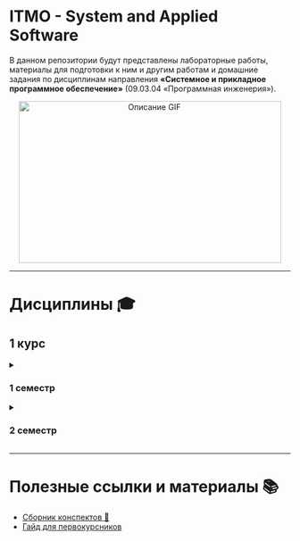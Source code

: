 # ITMO - System and Applied Software
В данном репозитории будут представлены лабораторные работы, материалы для подготовки к ним и другим работам и домашние задания по дисциплинам направления **«Системное и прикладное программное обеспечение»** (09.03.04 «Программная инженерия»).

<div align="center">
  <img src="https://i.pinimg.com/originals/16/69/e5/1669e57761ccc67fa5e31a09a54764d0.gif" alt="Описание GIF" width="470" height="290">
</div>

---
# Дисциплины 🎓
## 1 курс
<details>
<summary><h3>1 семестр</h3></summary>

| Предмет                                                                                            | Балл  | Оценка | Описание предмета/преподавателя                                                                                                                                                                                                                                                                                                                                                                                                                                                                                                                             |
|----------------------------------------------------------------------------------------------------|-------|--------|-------------------------------------------------------------------------------------------------------------------------------------------------------------------------------------------------------------------------------------------------------------------------------------------------------------------------------------------------------------------------------------------------------------------------------------------------------------------------------------------------------------------------------------------------------------|
| [Информатика](https://github.com/LunarSonic/ITMO/tree/main/1%20Computer%20Science)                 | 90.59 | 5A     | Отличный курс, у Павла Валерьевича интересные лекции, охватывающие такие темы, как Python, разметка, регулярные выражения, офисные пакеты и вёрстка текста.                                                                                                                                                                                                                                                                                                                                                                                                 |
| [Программирование](https://github.com/LunarSonic/ITMO/tree/main/1-2%20Programming)                 | 90.8  | Зачёт  | Лабораторные работы на Java. Основные темы: особенности Java, синтаксис, ветвления и циклы, операторы, типы данных, ООП, исключения, стандартный и динамический массив и лямбда-выражения.                                                                                                                                                                                                                                                                                                                                                                  |
| [Основы профессиональной деятельности](https://github.com/LunarSonic/ITMO/tree/main/1-2%20OPD)     | 90    | Зачёт  | Работа с командами ОС семейства Unix, знакомство с базовой вычислительной машиной и её эмулятором, кодировки, организация памяти и сети.                                                                                                                                                                                                                                                                                                                                                                                                                    |
| [Основы дискретной математики](https://github.com/LunarSonic/ITMO/tree/main/1-2%20Discrete%20Math) | 86    | Зачёт  | Для получения зачёта необходимо написать все контрольные работы и сдать ДЗ и курсовую работу. Если вам повезёт и вы хорошо (или лучше всех на потоке) напишите первые контрольные работы, то Поляков может позвать вас на проверку работ, написав на почту. Он сначала проверяет вашу работу, объясняет, какие неточности были допущены, показывает, как надо было решить задание, в итоге он отдаёт комплект из работ вашего варианта. В этом случае даже если ваша работа не идеальная, он поставит 5 за тест.                                            |
| Математический анализ (базовый)                                                                    | 88    | 4B     | Практик - Савченко Татьяна Владимировна и лектор - Правдин Константин Владимирович. Понравились оба преподавателя, на практиках успевали решать много задач и вспоминали на них материал из лекций, также есть записи лекций и конспекты в Miro, были некоторые темы, которые нужно было изучать самостоятельно.                                                                                                                                                                                                                                            |
| Линейная алгебра (базовая)                                                                         | 96.7  | 5A     | Практик и лектор - Рванова Алла Сергеевна. Практики проходили отлично, она кратко рассказывает теоретический материал из лекций по ходу решения задач и понятно объясняет их решения. На лекциях многие засыпали :) Удобно, что есть конспекты лекций в Miro.                                                                                                                                                                                                                                                                                               |
| [История (ИРК)](https://github.com/LunarSonic/ITMO/tree/main/1-2%20History)                        | 70    | Зачёт  | Практик - Щеглова Иванна Павловна, лектор - Жиркова Галина Петровна. Для получения зачёта надо было иногда работать на практиках, выполнять домашние задания и тесты, которые проходят в Moodle.                                                                                                                                                                                                                                                                                                                                                            |
| Английский язык C1                                                                                 | 76    | Зачёт  | Преподаватель - Джек Вуд. Он готовил презентации по темам из учебника, и уроки оказались интересные и весёлые, много разговаривали друг с другом, делали ДЗ из учебника и писали эссе. В конце семестра проходит модульный тест, который делится на writing и speaking, Джек достаточно лояльно оценивает speaking, если не совершить простые ошибки и свободно говорить, даже используя не очень сложные слова и выражения. [Журнал](https://docs.google.com/spreadsheets/d/1XsESIbTuCDxMrU3uOVZnWf-Qej1aRJTfGn7lEEXrXqI/edit?gid=474547065#gid=474547065) |
</details>

<details>
<summary><h3>2 семестр</h3></summary>

| Предмет                                                                                        | Балл | Оценка | Описание предмета/преподавателя                                                                                                                                                                                                                                                                                                                                                                                                                                                                                                                                                              |
|------------------------------------------------------------------------------------------------|------|--------|----------------------------------------------------------------------------------------------------------------------------------------------------------------------------------------------------------------------------------------------------------------------------------------------------------------------------------------------------------------------------------------------------------------------------------------------------------------------------------------------------------------------------------------------------------------------------------------------|
| [Программирование](https://github.com/LunarSonic/ITMO/tree/main/1-2%20Programming)             | 98.5 | 5A     | Лабораторные работы на Java. В папке [notes](https://github.com/LunarSonic/ITMO/tree/main/1-2%20Programming/notes) есть теория для подготовки к ним. Изучаются такие темы, как коллекции, параметризованные типы, потоки ввода-вывода, клиент-серверная архитектура, протоколы TCP и UDP, многопоточность, взаимодействие с базой данных и графический интерфейс.                                                                                                                                                                                                                            |
| [Основы профессиональной деятельности](https://github.com/LunarSonic/ITMO/tree/main/1-2%20OPD) | 90.5 | 5A     | Продолжение изучения базовой ЭВМ, управление вычислительным процессом и массивами данных, режимы адресации, подпрограммы, ассемблер БЭВМ, организация асинхроннного обмена данными и обмена по прерыванию, микропрограммный уровень БЭВМ и различные контроллеры. Считаю, что к экзамену лучше готовиться заранее или хотя бы за неделю, чтобы успеть охватить все вопросы. Мне посоветовали учить вопросы в обратном порядке, это оказалось эффективно, так как контроллеры требуют больше времени и усилий, чтобы их изучить. Вопросы, связанные с кодировками и БЭВМ, запоминаются легче. |
| [Базы данных](https://github.com/LunarSonic/ITMO/tree/main/2%20Databases)                      | 92.5 | 5A     | Основные темы: построение базы данных, язык SQL, запросы, PL/pgSQL, триггер, триггерная функция и индексы для оптимизации запросов.                                                                                                                                                                                                                                                                                                                                                                                                                                                          |
| [Дискретная математика](https://github.com/LunarSonic/ITMO/tree/main/1-2%20Discrete%20Math)    | 100  | 5A     | Для получения оценки необходимо написать все контрольные работы и сдать ДЗ и курсовую работу.                                                                                                                                                                                                                                                                                                                                                                                                                                                                                                |
| Математический анализ (базовый)                                                                | 74.1 | 4C     | Практик и лектор - Правдин Константин Владимирович. Отлично преподносит материал и на лекциях, и на практиках. Сдавала 2 коллоквиума во время экзамена, было трудно всё выучить.Возможно, лучше сдавать коллоквиум вовремя :)                                                                                                                                                                                                                                                                                                                                                                |
| Линейная алгебра (базовая)                                                                     | 64.7 | 3E     | Практик и лектор - Рванова Алла Сергеевна. Всё то же самое, что и в 1 семестре. Не сдавала экзамен, подготовка к экзамену по ОПД тогда была важнее :)                                                                                                                                                                                                                                                                                                                                                                                                                                        |
| [История (ИРК)](https://github.com/LunarSonic/ITMO/tree/main/1-2%20History)                    | 85   | 4B     | Практик - Щеглова Иванна Павловна, лектор - Жиркова Галина Петровна. Нужно было ходить на практики и иногда делать презентации и другие работы в группах, чтобы зарабатывать баллы. Также можно работать над проектом или исследовательской работой (max. 30 баллов)                                                                                                                                                                                                                                                                                                                         |
| Английский язык C1                                                                             | 77   | Зачёт  | Преподаватель - Джек Вуд. В этом семестре мы больше не работали с учебниками, однако презентации были на темы из учебника. Джек добавлял другие материалы, например, интересные видео и статьи, которые мы потом обсуждали. ДЗ заключалось в том, чтобы написать в ворде, как мы практиковали английский вне занятий, приложив ссылки на видео и т.д (доказательства). [Журнал](https://docs.google.com/spreadsheets/d/1nzHfSVluwTzJj6iBJbdrmNrW9QNjcIDf-Qpx_UEo77o/edit?gid=474547065#gid=474547065)                                                                                        |
| Коммуникации и командообразование                                                              | 100  | Зачёт  |                                                                                                                                                                                                                                                                                                                                                                                                                                                                                                                                                                                              |
| Безопасность жизнедеятельности                                                                 | 68   | Зачёт  |                                                                                                                                                                                                                                                                                                                                                                                                                                                                                                                                                                                              |
</details>

---
# Полезные ссылки и материалы 📚
- [Сборник конспектов 📖](https://notesitmo.github.io/cse-notes/first-course/firstcourse.html)
- [Гайд для первокурсников](https://github.com/Imtjl/1st-year-guide)


